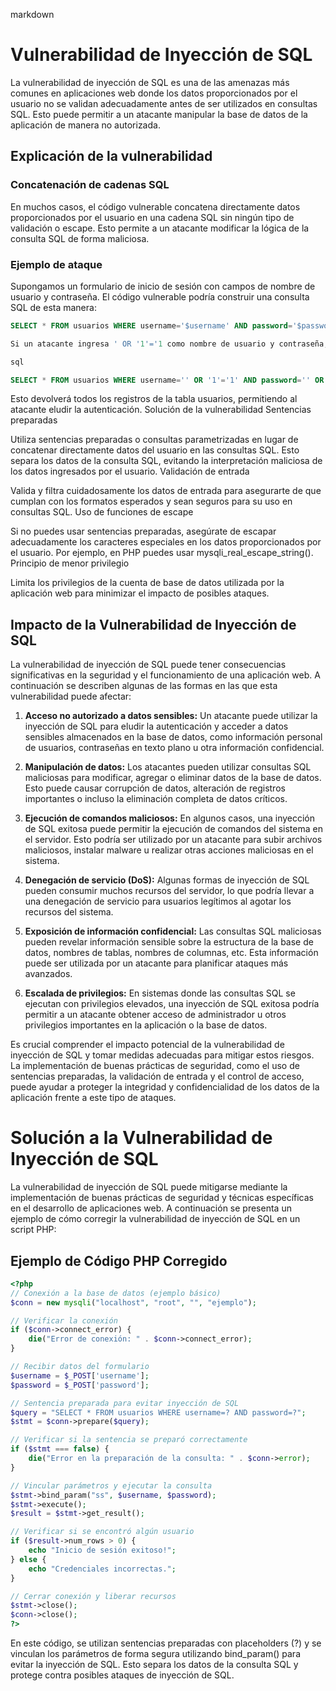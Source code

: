 markdown

# Vulnerabilidad de Inyección de SQL

La vulnerabilidad de inyección de SQL es una de las amenazas más comunes en aplicaciones web donde los datos proporcionados por el usuario no se validan adecuadamente antes de ser utilizados en consultas SQL. Esto puede permitir a un atacante manipular la base de datos de la aplicación de manera no autorizada.

## Explicación de la vulnerabilidad

### Concatenación de cadenas SQL
En muchos casos, el código vulnerable concatena directamente datos proporcionados por el usuario en una cadena SQL sin ningún tipo de validación o escape. Esto permite a un atacante modificar la lógica de la consulta SQL de forma maliciosa.

### Ejemplo de ataque
Supongamos un formulario de inicio de sesión con campos de nombre de usuario y contraseña. El código vulnerable podría construir una consulta SQL de esta manera:

```sql
SELECT * FROM usuarios WHERE username='$username' AND password='$password'

Si un atacante ingresa ' OR '1'='1 como nombre de usuario y contraseña, la consulta SQL resultante se verá así:

sql

SELECT * FROM usuarios WHERE username='' OR '1'='1' AND password='' OR '1'='1'
```

Esto devolverá todos los registros de la tabla usuarios, permitiendo al atacante eludir la autenticación.
Solución de la vulnerabilidad
Sentencias preparadas

Utiliza sentencias preparadas o consultas parametrizadas en lugar de concatenar directamente datos del usuario en las consultas SQL. Esto separa los datos de la consulta SQL, evitando la interpretación maliciosa de los datos ingresados por el usuario.
Validación de entrada

Valida y filtra cuidadosamente los datos de entrada para asegurarte de que cumplan con los formatos esperados y sean seguros para su uso en consultas SQL.
Uso de funciones de escape

Si no puedes usar sentencias preparadas, asegúrate de escapar adecuadamente los caracteres especiales en los datos proporcionados por el usuario. Por ejemplo, en PHP puedes usar mysqli_real_escape_string().
Principio de menor privilegio

Limita los privilegios de la cuenta de base de datos utilizada por la aplicación web para minimizar el impacto de posibles ataques.


## Impacto de la Vulnerabilidad de Inyección de SQL

La vulnerabilidad de inyección de SQL puede tener consecuencias significativas en la seguridad y el funcionamiento de una aplicación web. A continuación se describen algunas de las formas en las que esta vulnerabilidad puede afectar:

1. **Acceso no autorizado a datos sensibles:** Un atacante puede utilizar la inyección de SQL para eludir la autenticación y acceder a datos sensibles almacenados en la base de datos, como información personal de usuarios, contraseñas en texto plano u otra información confidencial.

2. **Manipulación de datos:** Los atacantes pueden utilizar consultas SQL maliciosas para modificar, agregar o eliminar datos de la base de datos. Esto puede causar corrupción de datos, alteración de registros importantes o incluso la eliminación completa de datos críticos.

3. **Ejecución de comandos maliciosos:** En algunos casos, una inyección de SQL exitosa puede permitir la ejecución de comandos del sistema en el servidor. Esto podría ser utilizado por un atacante para subir archivos maliciosos, instalar malware u realizar otras acciones maliciosas en el sistema.

4. **Denegación de servicio (DoS):** Algunas formas de inyección de SQL pueden consumir muchos recursos del servidor, lo que podría llevar a una denegación de servicio para usuarios legítimos al agotar los recursos del sistema.

5. **Exposición de información confidencial:** Las consultas SQL maliciosas pueden revelar información sensible sobre la estructura de la base de datos, nombres de tablas, nombres de columnas, etc. Esta información puede ser utilizada por un atacante para planificar ataques más avanzados.

6. **Escalada de privilegios:** En sistemas donde las consultas SQL se ejecutan con privilegios elevados, una inyección de SQL exitosa podría permitir a un atacante obtener acceso de administrador u otros privilegios importantes en la aplicación o la base de datos.

Es crucial comprender el impacto potencial de la vulnerabilidad de inyección de SQL y tomar medidas adecuadas para mitigar estos riesgos. La implementación de buenas prácticas de seguridad, como el uso de sentencias preparadas, la validación de entrada y el control de acceso, puede ayudar a proteger la integridad y confidencialidad de los datos de la aplicación frente a este tipo de ataques.

# Solución a la Vulnerabilidad de Inyección de SQL

La vulnerabilidad de inyección de SQL puede mitigarse mediante la implementación de buenas prácticas de seguridad y técnicas específicas en el desarrollo de aplicaciones web. A continuación se presenta un ejemplo de cómo corregir la vulnerabilidad de inyección de SQL en un script PHP:

## Ejemplo de Código PHP Corregido

```php
<?php
// Conexión a la base de datos (ejemplo básico)
$conn = new mysqli("localhost", "root", "", "ejemplo");

// Verificar la conexión
if ($conn->connect_error) {
    die("Error de conexión: " . $conn->connect_error);
}

// Recibir datos del formulario
$username = $_POST['username'];
$password = $_POST['password'];

// Sentencia preparada para evitar inyección de SQL
$query = "SELECT * FROM usuarios WHERE username=? AND password=?";
$stmt = $conn->prepare($query);

// Verificar si la sentencia se preparó correctamente
if ($stmt === false) {
    die("Error en la preparación de la consulta: " . $conn->error);
}

// Vincular parámetros y ejecutar la consulta
$stmt->bind_param("ss", $username, $password);
$stmt->execute();
$result = $stmt->get_result();

// Verificar si se encontró algún usuario
if ($result->num_rows > 0) {
    echo "Inicio de sesión exitoso!";
} else {
    echo "Credenciales incorrectas.";
}

// Cerrar conexión y liberar recursos
$stmt->close();
$conn->close();
?>
```
En este código, se utilizan sentencias preparadas con placeholders (?) y se vinculan los parámetros de forma segura utilizando bind_param() para evitar la inyección de SQL. Esto separa los datos de la consulta SQL y protege contra posibles ataques de inyección de SQL.

